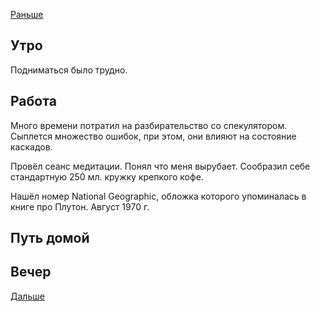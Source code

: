 [Раньше](2021.01.13.md)  
## Утро
Подниматься было трудно.
## Работа
Много времени потратил на разбирательство со спекулятором. Сыплется множество ошибок, при этом, они влияют на состояние каскадов.

Провёл сеанс медитации. Понял что меня вырубает. Сообразил себе стандартную 250 мл. кружку крепкого кофе.

Нашёл номер National Geographic, обложка которого упоминалась в книге про Плутон. Август 1970 г.
## Путь домой
## Вечер
[Дальше](2021.01.15.md)
